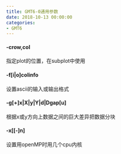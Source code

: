 ```yaml
---
title: GMT6-0通用参数
date: 2018-10-13 00:00:00
categories:
- GMT6
---
```

#### -crow,col
指定plot的位置，在subplot中使用
#### -f[i|o]colinfo
设置ascii的输入或输出格式
#### -g[+]x|X|y|Y|d|Dgap[u]
根据x或y方向上数据之间的巨大差异把数据分块
#### -x[[-]n]
设置用openMP时用几个cpu内核
